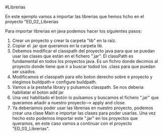 #Librerias

En este ejemplo vamos a importar las librerias que hemos hcho en el proyecto 
"ED_02_Librerias

Para importar librerias en java podemos hacer los siguientes pasos:

1. Crear un proyecto y crear la carpeta "lib" en la raíz.
2. Copiar el .jar que queramos en la carpeta lib.
3. Debemos modificar el classpath del proyecto java para que se puedan usar las clases que están en el fichero ".jar". 
El classPath es fundamental en todos los proyectos java. Es un fichro donde decimos al proyecto donde tiene que ir a buscar
todod los .class para que puedan ser usados.
4. Modificamos el classpath para ello boton derecho sobre e proyecto y elegimos buildpath-> configure buildpath.
5. Vamos a la pestaña library y pulsamos classpath. Se nos deberia habiliatar el boton add jar
6. Una vez habilitado el botón lo pulsamos y buscamos el fichero ".jar" que queramos añadir a nuestro proyecto--> apply and close.
7. Ya deberiamos poder usar las librerias en nuestro proyecto, podemos crear una clase Main e importar las clases para poder usarlas.
Una vez hecho esto podemos importar este ".jar" en los proyectos que queramos, en este caso 
vamos a continuar con el proyecto "ED_03_Librerias". 